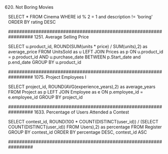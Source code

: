 620. Not Boring Movies

SELECT *
FROM Cinema
WHERE id % 2 = 1 and description != 'boring' 
ORDER BY rating DESC

#################################################################
1251. Average Selling Price

SELECT u.product_id, ROUND(SUM(units * price) / SUM(units),2) as average_price
FROM UnitsSold as u
LEFT JOIN Prices as p
ON u.product_id = p.product_id AND u.purchase_date BETWEEN p.Start_date and p.end_date
GROUP BY u.product_id

#################################################################
1075. Project Employees I

SELECT project_id, ROUND(AVG(experience_years),2) as average_years
FROM Project as p
LEFT JOIN Employee as e
ON p.employee_id = e.employee_id
GROUP BY project_id

#################################################################
1633. Percentage of Users Attended a Contest

SELECT contest_id, ROUND(100 * COUNT(DISTINCT(user_id)) / (SELECT COUNT(DISTINCT(user_id)) FROM Users),2) as percentage
FROM Register
GROUP BY contest_id
ORDER BY percentage DESC, contest_id ASC

#################################################################


